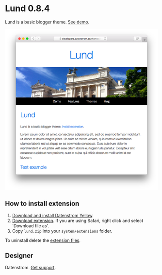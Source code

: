 Lund 0.8.4
==========
Lund is a basic blogger theme. [See demo](https://developers.datenstrom.se/themes/lund).

<p align="center"><img src="lund-screenshot.png?raw=true" alt="Screenshot"></p>

## How to install extension

1. [Download and install Datenstrom Yellow](https://github.com/datenstrom/yellow/).
2. [Download extension](https://github.com/datenstrom/yellow-extensions/raw/master/zip/lund.zip). If you are using Safari, right click and select 'Download file as'.
3. Copy `lund.zip` into your `system/extensions` folder.

To uninstall delete the [extension files](extension.ini).

## Designer

Datenstrom. [Get support](https://developers.datenstrom.se/help/support).
